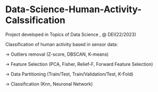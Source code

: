 # Data-Science-Human-Activity-Calssification
Project developed in Topics of Data Science , @ DEI(22/2023)


Classification of human activity based in sensor data:


-> Outliers removal (Z-score, DBSCAN, K-means)

-> Feature Selection (PCA, Fisher, Relief-F, Forward Feature Selection)

-> Data Partitioning (Train/Test, Train/Validation/Test, K-Fold)

-> Classification (Knn, Neuronal Network)
